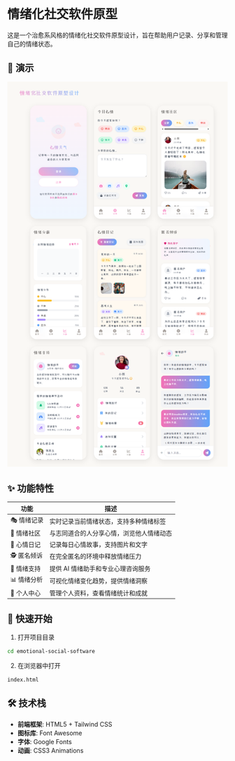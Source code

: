 # 情绪化社交软件原型

这是一个治愈系风格的情绪化社交软件原型设计，旨在帮助用户记录、分享和管理自己的情绪状态。

## 🎥 演示

![界面截图](screenshot.png)

## ✨ 功能特性

| 功能        | 描述                                     |
| ----------- | ---------------------------------------- |
| 🎭 情绪记录 | 实时记录当前情绪状态，支持多种情绪标签   |
| 👥 情绪社区 | 与志同道合的人分享心情，浏览他人情绪动态 |
| 📔 心情日记 | 记录每日心情故事，支持图片和文字         |
| 🕵️ 匿名倾诉 | 在完全匿名的环境中释放情绪压力           |
| 🤖 情绪支持 | 提供 AI 情绪助手和专业心理咨询服务       |
| 📊 情绪分析 | 可视化情绪变化趋势，提供情绪洞察         |
| 👤 个人中心 | 管理个人资料，查看情绪统计和成就         |

## 🚀 快速开始

1. 打开项目目录

```bash
cd emotional-social-software
```

2. 在浏览器中打开

```bash
index.html
```

## 🛠️ 技术栈

-   **前端框架**: HTML5 + Tailwind CSS
-   **图标库**: Font Awesome
-   **字体**: Google Fonts
-   **动画**: CSS3 Animations
